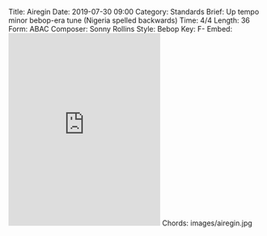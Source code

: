 Title: Airegin
Date: 2019-07-30 09:00
Category: Standards
Brief: Up tempo minor bebop-era tune (Nigeria spelled backwards)
Time: 4/4
Length: 36
Form: ABAC
Composer: Sonny Rollins
Style: Bebop
Key: F-
Embed: <iframe src="https://open.spotify.com/embed/user/thatdavidmiller/playlist/2np0nkqAjCLPgyCRzmMIja" width="300" height="380" frameborder="0" allowtransparency="true" allow="encrypted-media"></iframe>
Chords: images/airegin.jpg
